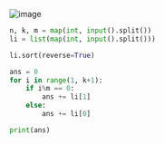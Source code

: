 ![image](https://user-images.githubusercontent.com/60029949/127732295-69804fb8-5d40-4ea0-abde-098b57a2c5a6.png)
```py
n, k, m = map(int, input().split())
li = list(map(int, input().split()))

li.sort(reverse=True)

ans = 0
for i in range(1, k+1):
    if i%m == 0:
        ans += li[1]
    else:
        ans += li[0]

print(ans)
```
